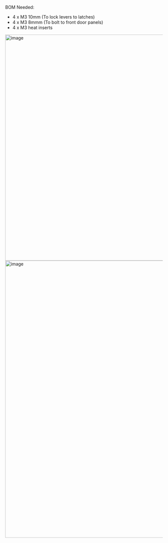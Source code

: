 BOM Needed:

- 4 x M3 10mm  (To lock levers to latches)
- 4 x M3 8mmm (To bolt to front door panels)
-  4 x M3 heat inserts 

<img width="722" alt="image" src="https://user-images.githubusercontent.com/37383368/217714028-3c746b77-7827-4a18-9c6d-ea03c5530986.png">
<img width="885" alt="image" src="https://user-images.githubusercontent.com/37383368/217714064-7ea6cfaa-8a6a-46e8-8a4f-ce0758ad9d69.png">
